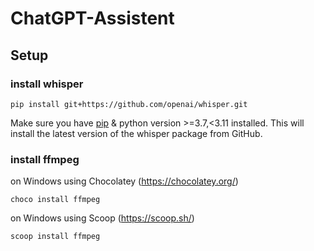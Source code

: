 ﻿# ChatGPT-Assistent

## Setup
### install whisper
`pip install git+https://github.com/openai/whisper.git`

Make sure you have [pip](https://pip.pypa.io/en/stable/installation/) & python version >=3.7,<3.11 installed. 
This will install the latest version of the whisper package from GitHub.

### install ffmpeg
 on Windows using Chocolatey (https://chocolatey.org/)

`choco install ffmpeg`

 on Windows using Scoop (https://scoop.sh/)

`scoop install ffmpeg`

